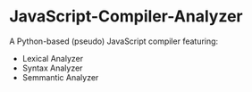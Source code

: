 # JavaScript-Compiler-Analyzer

A Python-based (pseudo) JavaScript compiler featuring:

* Lexical Analyzer
* Syntax Analyzer
* Semmantic Analyzer
